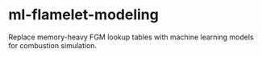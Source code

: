 # ml-flamelet-modeling
Replace memory-heavy FGM lookup tables with machine learning models for combustion simulation.
